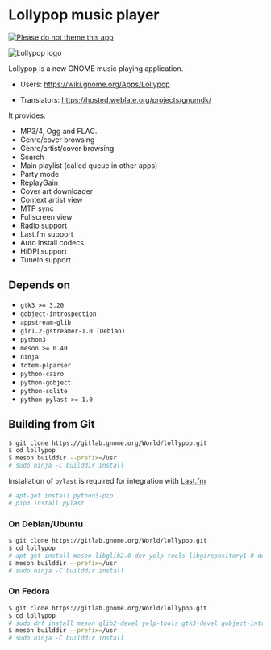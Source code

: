 # Lollypop music player

[![Please do not theme this app](https://stopthemingmy.app/badge.svg)](https://stopthemingmy.app) 

![Lollypop logo](https://gitlab.gnome.org/gnumdk/lollypop/raw/master/data/icons/hicolor/256x256/apps/org.gnome.Lollypop.png)

Lollypop is a new GNOME music playing application.

- Users: https://wiki.gnome.org/Apps/Lollypop

- Translators: https://hosted.weblate.org/projects/gnumdk/

It provides:

- MP3/4, Ogg and FLAC.
- Genre/cover browsing
- Genre/artist/cover browsing
- Search
- Main playlist (called queue in other apps)
- Party mode
- ReplayGain
- Cover art downloader
- Context artist view
- MTP sync
- Fullscreen view
- Radio support
- Last.fm support
- Auto install codecs
- HiDPI support
- TuneIn support

## Depends on

- `gtk3 >= 3.20`
- `gobject-introspection`
- `appstream-glib`
- `gir1.2-gstreamer-1.0 (Debian)`
- `python3`
- `meson >= 0.40`
- `ninja`
- `totem-plparser`
- `python-cairo`
- `python-gobject`
- `python-sqlite`
- `python-pylast >= 1.0`

## Building from Git

```bash
$ git clone https://gitlab.gnome.org/World/lollypop.git
$ cd lollypop
$ meson builddir --prefix=/usr
# sudo ninja -C builddir install
```

Installation of `pylast` is required for integration with [Last.fm](http://last.fm) 

```bash
# apt-get install python3-pip
# pip3 install pylast
```

### On Debian/Ubuntu

```bash
$ git clone https://gitlab.gnome.org/World/lollypop.git
$ cd lollypop
# apt-get install meson libglib2.0-dev yelp-tools libgirepository1.0-dev libgtk-3-dev gir1.2-totemplparser-1.0 python-gi-dev
$ meson builddir --prefix=/usr
# sudo ninja -C builddir install
```

### On Fedora

```bash
$ git clone https://gitlab.gnome.org/World/lollypop.git
$ cd lollypop
# sudo dnf install meson glib2-devel yelp-tools gtk3-devel gobject-introspection-devel python3 pygobject3-devel
$ meson builddir --prefix=/usr
# sudo ninja -C builddir install
```
